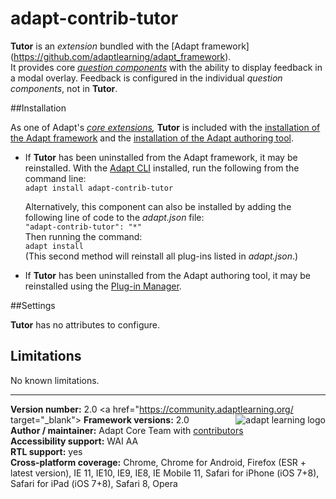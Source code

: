# adapt-contrib-tutor  
    
**Tutor** is an *extension* bundled with the [Adapt framework] (https://github.com/adaptlearning/adapt_framework).  
It provides core [*question components*](https://github.com/adaptlearning/adapt_framework/wiki/Core-Plug-ins-in-the-Adapt-Learning-Framework#question-components) with the ability to display feedback in a modal overlay. Feedback is configured in the individual *question components*, not in **Tutor**.

##Installation

As one of Adapt's *[core extensions](https://github.com/adaptlearning/adapt_framework/wiki/Core-Plug-ins-in-the-Adapt-Learning-Framework#extensions),* **Tutor** is included with the [installation of the Adapt framework](https://github.com/adaptlearning/adapt_framework/wiki/Manual-installation-of-the-Adapt-framework#installation) and the [installation of the Adapt authoring tool](https://github.com/adaptlearning/adapt_authoring/wiki/Installing-Adapt-Origin).

* If **Tutor** has been uninstalled from the Adapt framework, it may be reinstalled.
With the [Adapt CLI](https://github.com/adaptlearning/adapt-cli) installed, run the following from the command line:  
`adapt install adapt-contrib-tutor`

    Alternatively, this component can also be installed by adding the following line of code to the *adapt.json* file:  
    `"adapt-contrib-tutor": "*"`  
    Then running the command:  
    `adapt install`  
    (This second method will reinstall all plug-ins listed in *adapt.json*.)  

* If **Tutor** has been uninstalled from the Adapt authoring tool, it may be reinstalled using the [Plug-in Manager](https://github.com/adaptlearning/adapt_authoring/wiki/Plugin-Manager).  

##Settings  

**Tutor** has no attributes to configure.  

## Limitations
 
No known limitations.  

----------------------------
**Version number:**  2.0   <a href="https://community.adaptlearning.org/ target="_blank"><img src="https://github.com/adaptlearning/documentation/blob/master/04_wiki_assets/plug-ins/images/adapt-logo-mrgn-lft.jpg" alt="adapt learning logo" align="right"></a> 
**Framework versions:**  2.0     
**Author / maintainer:** Adapt Core Team with [contributors](https://github.com/adaptlearning/adapt-contrib-tutor/graphs/contributors)    
**Accessibility support:** WAI AA   
**RTL support:** yes  
**Cross-platform coverage:** Chrome, Chrome for Android, Firefox (ESR + latest version), IE 11, IE10, IE9, IE8, IE Mobile 11, Safari for iPhone (iOS 7+8), Safari for iPad (iOS 7+8), Safari 8, Opera    
